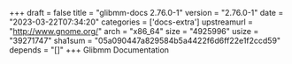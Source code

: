 +++
draft = false
title = "glibmm-docs 2.76.0-1"
version = "2.76.0-1"
date = "2023-03-22T07:34:20"
categories = ['docs-extra']
upstreamurl = "http://www.gnome.org/"
arch = "x86_64"
size = "4925996"
usize = "39271747"
sha1sum = "05a090447a829584b5a4422f6d6ff22e1f2ccd59"
depends = "[]"
+++
Glibmm Documentation